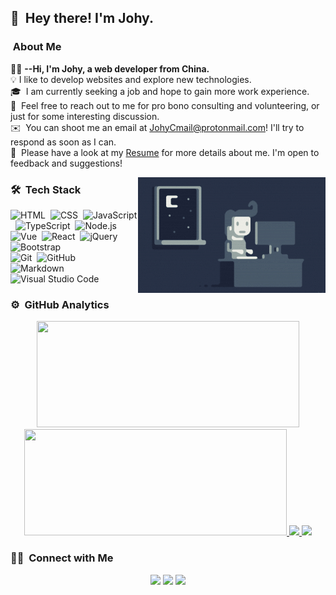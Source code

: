 ## 👋 &nbsp;Hey there! I'm Johy.

###  &nbsp;About Me

👨‍💻&nbsp;**--Hi, I'm Johy, a web developer from China.**\
💡 I like to develop websites and explore new technologies.\
🎓 &nbsp;I am currently seeking a job and hope to gain more work experience.\
💬 &nbsp;Feel free to reach out to me for pro bono consulting and volunteering, or just for some interesting discussion.\
✉️ &nbsp;You can shoot me an email at [JohyCmail@protonmail.com](mailto:JohyCmail@protonmail.com)! I'll try to respond as soon as I can.\
📄 &nbsp;Please have a look at my [Resume](https://www.adityavsingh.com/resume.html) for more details about me. I'm open to feedback and suggestions!

<img alt="Night Coding" src="./assets/Night-Coding.gif" align="right"/>

### 🛠 &nbsp;Tech Stack

![HTML](https://img.shields.io/badge/-HTML-333333?style=flat&logo=HTML5)&nbsp;
![CSS](https://img.shields.io/badge/-CSS-333333?style=flat&logo=CSS3&logoColor=1572B6)&nbsp;
![JavaScript](https://img.shields.io/badge/-JavaScript-333333?style=flat&logo=javascript)&nbsp;
![TypeScript](https://img.shields.io/badge/-TypeScript-333333?style=flat&logo=typescript&logoColor=blue)&nbsp;
![Node.js](https://img.shields.io/badge/-Node.js-333333?style=flat&logo=node.js)&nbsp;\
![Vue](https://img.shields.io/badge/-Vue-333333?style=flat&logo=Vue.js)&nbsp;
![React](https://img.shields.io/badge/-React-333333?style=flat&logo=react)&nbsp;
![jQuery](https://img.shields.io/badge/-jQuery-333333?style=flat&logo=jquery)&nbsp;
![Bootstrap](https://img.shields.io/badge/-Bootstrap-333333?style=flat&logo=bootstrap&logoColor=563D7C)\
![Git](https://img.shields.io/badge/-Git-333333?style=flat&logo=git)&nbsp;
![GitHub](https://img.shields.io/badge/-GitHub-333333?style=flat&logo=github)&nbsp;\
![Markdown](https://img.shields.io/badge/-Markdown-333333?style=flat&logo=markdown)
![Visual Studio Code](https://img.shields.io/badge/-Visual%20Studio%20Code-333333?style=flat&logo=visual-studio-code&logoColor=007ACC)&nbsp;

### ⚙️ &nbsp;GitHub Analytics

<p align="center">
	<a href="https://github.com/Johyc">
  		<img width="420rem" height="170em" src="https://github-readme-stats.vercel.app/api?username=JohyC&show_icons=true&include_all_commits=true&theme=radical"/>
  		<img width="420rem" height="170em" src="https://github-readme-stats-eight-theta.vercel.app/api/top-langs/?username=JohyC&layout=compact&langs_count=8&theme=radical"/>
	</a>
	<a href="https://github.com/JohyC/miao">
  		<img width="420rem" src="https://github-readme-stats.vercel.app/api/pin/?username=JohyC&repo=miao&theme=radical" />
	</a>
	<a href="https://github.com/JohyC/Practise">
  		<img width="420rem" src="https://github-readme-stats.vercel.app/api/pin/?username=JohyC&repo=Practise&theme=radical" />
	</a>
</p>







### 🤝🏻 &nbsp;Connect with Me

<p align="center">
<a href="mailto:JohyCmail@protonmail.com"><img src="https://img.shields.io/badge/-JohyCmail@protonmail.com-D14836?style=flat-square&logo=protonmail&logoColor=white"/></a>
<a href="https://instagram.com/johycai"><img src="https://img.shields.io/badge/-@johycai-E4405F?style=flat-square&logo=Instagram&logoColor=white"/></a>
<a href="https://facebook.com/ECMAJohy"><img src="https://img.shields.io/badge/-@ECMAJohy-1877F2?style=flat-square&logo=Facebook&logoColor=white"/></a>
</p>